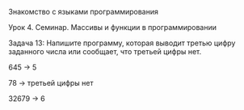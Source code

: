 Знакомство с языками программирования

Урок 4. Семинар. Массивы и функции в программировании

Задача 13: Напишите программу, которая выводит третью цифру заданного числа или сообщает, что третьей цифры нет.

645 -> 5

78 -> третьей цифры нет

32679 -> 6